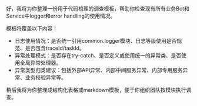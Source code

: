 好，我将为你整理一份用于代码梳理的调查模板，帮助你检查现有所有业务Bot和Service中logger和error handling的使用情况。

模板将覆盖以下内容：

* 日志使用情况：是否统一引用common.logger模块、日志等级使用是否规范、是否包含traceId/taskId。
* 异常处理模式：是否存在try-catch、是否定义或使用统一的异常类、是否使用全局异常处理器。
* 异常类型归类建议：包括外部API异常、内部中间服务异常、内部专用服务异常、业务校验异常等。

稍后我将为你整理成结构化表格或markdown模板，便于你组织团队按模块执行调查。
